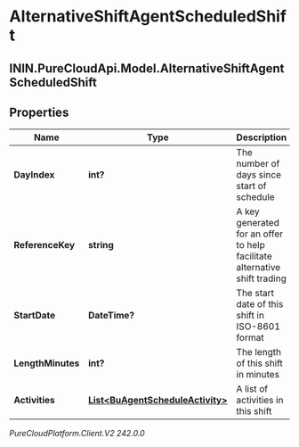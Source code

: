 # AlternativeShiftAgentScheduledShift

## ININ.PureCloudApi.Model.AlternativeShiftAgentScheduledShift

## Properties

|Name | Type | Description | Notes|
|------------ | ------------- | ------------- | -------------|
| **DayIndex** | **int?** | The number of days since start of schedule | |
| **ReferenceKey** | **string** | A key generated for an offer to help facilitate alternative shift trading | |
| **StartDate** | **DateTime?** | The start date of this shift in ISO-8601 format | |
| **LengthMinutes** | **int?** | The length of this shift in minutes | |
| **Activities** | [**List&lt;BuAgentScheduleActivity&gt;**](BuAgentScheduleActivity) | A list of activities in this shift | |



_PureCloudPlatform.Client.V2 242.0.0_
